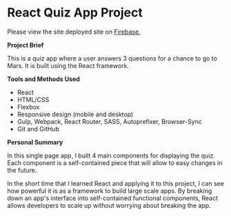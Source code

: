 # React Quiz App Project

Please view the site deployed site on [Firebase.](https://mars-quiz.firebaseapp.com)

**Project Brief**

This is a quiz app where a user answers 3 questions for a chance to go to Mars. It is built using the React framework.

**Tools and Methods Used**

- React
- HTML/CSS
- Flexbox
- Responsive design (mobile and desktop)
- Gulp, Webpack, React Router, SASS, Autoprefixer, Browser-Sync
- Git and GitHub

**Personal Summary**

In this single page app, I built 4 main components for displaying the quiz. Each component is a self-contained piece that will allow to easy changes in the future.

In the short time that I learned React and applying it to this project, I can see how powerful it is as a framework to build large scale apps. By breaking down an app's interface into self-contained functional components, React allows developers to scale up without worrying about breaking the app.
